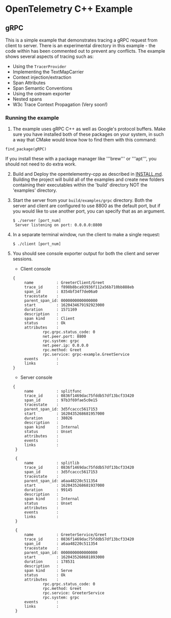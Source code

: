 # OpenTelemetry C++  Example

## gRPC

This is a simple example that demonstrates tracing a gRPC request from client to server. There is an experimental directory in this example - the code within has been commented out to prevent any conflicts. The example shows several aspects of tracing such as:

* Using the `TracerProvider`
* Implementing the TextMapCarrier
* Context injection/extraction
* Span Attributes
* Span Semantic Conventions
* Using the ostream exporter
* Nested spans
* W3c Trace Context Propagation (Very soon!)

### Running the example

1. The example uses gRPC C++ as well as Google's protocol buffers. Make sure you have
installed both of these packages on your system, in such a way that CMake would know
how to find them with this command:

```find_package(gRPC)```

If you install these with a package manager like '''brew''' or '''apt''', you should not need to do extra work.

2. Build and Deploy the opentelementry-cpp as described in [INSTALL.md](../../INSTALL.md). Building the project will build all of the examples and create new folders containing their executables within the 'build' directory NOT the 'examples' directory.

3. Start the server from your `build/examples/grpc` directory. Both the server and client are configured to use 8800 as the default port, but if you would like to use another port, you can specify that as an argument.

   ```console
   $ ./server [port_num]
    Server listening on port: 0.0.0.0:8800
   ```

4. In a separate terminal window, run the client to make a single request:

    ```console
    $ ./client [port_num]
    ```

5. You should see console exporter output for both the client and server sessions.
   * Client console

   ```console
   {
        name          : GreeterClient/Greet
        trace_id      : f898b8bca93936f112a56b710bb888eb
        span_id       : 8354bf34f7de06a0
        tracestate    :
        parent_span_id: 0000000000000000
        start         : 1620434679192923000
        duration      : 1571169
        description   :
        span kind     : Client
        status        : Ok
        attributes    :
                rpc.grpc.status_code: 0
                net.peer.port: 8800
                rpc.system: grpc
                net.peer.ip: 0.0.0.0
                rpc.method: Greet
                rpc.service: grpc-example.GreetService
        events        :
        links         :
   }
   ```

   * Server console

   ```console
   {
        name          : splitfunc
        trace_id      : 0836f1469dac75fddb57df13bcf33420
        span_id       : 97b3f69fae5c0e15
        tracestate    :
        parent_span_id: 3d5fcaccc5617153
        start         : 1620435268681957000
        duration      : 38026
        description   :
        span kind     : Internal
        status        : Unset
        attributes    :
        events        :
        links         :
    }

    {
        name          : splitlib
        trace_id      : 0836f1469dac75fddb57df13bcf33420
        span_id       : 3d5fcaccc5617153
        tracestate    :
        parent_span_id: a6aa48220c511354
        start         : 1620435268681937000
        duration      : 99145
        description   :
        span kind     : Internal
        status        : Unset
        attributes    :
        events        :
        links         :
    }

    {
        name          : GreeterService/Greet
        trace_id      : 0836f1469dac75fddb57df13bcf33420
        span_id       : a6aa48220c511354
        tracestate    :
        parent_span_id: 0000000000000000
        start         : 1620435268681893000
        duration      : 178531
        description   :
        span kind     : Serve
        status        : Ok
        attributes    :
                rpc.grpc.status_code: 0
                rpc.method: Greet
                rpc.service: GreeterService
                rpc.system: grpc
        events        :
        links         :
    }
   ```
